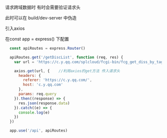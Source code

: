 请求跨域数据时 有时会需要验证请求头

此时可以在 build/dev-server 中伪造

引入axios

在const app = express() 下配置

```js
  const apiRoutes = express.Router() 

  apiRoutes.get('/getDiscList', function (req, res) {
    var url = 'https://c.y.qq.com/splcloud/fcgi-bin/fcg_get_diss_by_tag.fcg'

    axios.get(url, {    //利用axios的get方法 传入请求头
      headers: {
        referer: 'https://c.y.qq.com/',
        host: 'c.y.qq.com'
      },
      params: req.query
    }).then((response) => {
      res.json(response.data)
    }).catch((e) => {
      console.log(e)
    })
  })

  app.use('/api', apiRoutes)
```